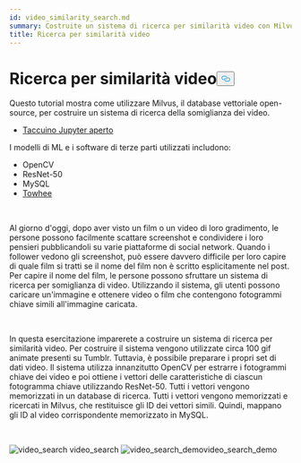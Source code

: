 ```yaml
---
id: video_similarity_search.md
summary: Costruite un sistema di ricerca per similarità video con Milvus.
title: Ricerca per similarità video
---
```

<h1 id="Video-Similarity-Search" class="common-anchor-header">Ricerca per similarità video<button data-href="#Video-Similarity-Search" class="anchor-icon" translate="no">
      <svg translate="no"
        aria-hidden="true"
        focusable="false"
        height="20"
        version="1.1"
        viewBox="0 0 16 16"
        width="16"
      >
        <path
          fill="#0092E4"
          fill-rule="evenodd"
          d="M4 9h1v1H4c-1.5 0-3-1.69-3-3.5S2.55 3 4 3h4c1.45 0 3 1.69 3 3.5 0 1.41-.91 2.72-2 3.25V8.59c.58-.45 1-1.27 1-2.09C10 5.22 8.98 4 8 4H4c-.98 0-2 1.22-2 2.5S3 9 4 9zm9-3h-1v1h1c1 0 2 1.22 2 2.5S13.98 12 13 12H9c-.98 0-2-1.22-2-2.5 0-.83.42-1.64 1-2.09V6.25c-1.09.53-2 1.84-2 3.25C6 11.31 7.55 13 9 13h4c1.45 0 3-1.69 3-3.5S14.5 6 13 6z"
        ></path>
      </svg>
    </button></h1><p>Questo tutorial mostra come utilizzare Milvus, il database vettoriale open-source, per costruire un sistema di ricerca della somiglianza dei video.</p>
<ul>
<li><a href="https://github.com/towhee-io/examples/tree/main/video/reverse_video_search">Taccuino Jupyter aperto</a></li>
</ul>
<p>I modelli di ML e i software di terze parti utilizzati includono:</p>
<ul>
<li>OpenCV</li>
<li>ResNet-50</li>
<li>MySQL</li>
<li><a href="https://towhee.io/">Towhee</a></li>
</ul>
<p><br/></p>
<p>Al giorno d'oggi, dopo aver visto un film o un video di loro gradimento, le persone possono facilmente scattare screenshot e condividere i loro pensieri pubblicandoli su varie piattaforme di social network. Quando i follower vedono gli screenshot, può essere davvero difficile per loro capire di quale film si tratti se il nome del film non è scritto esplicitamente nel post. Per capire il nome del film, le persone possono sfruttare un sistema di ricerca per somiglianza di video. Utilizzando il sistema, gli utenti possono caricare un'immagine e ottenere video o film che contengono fotogrammi chiave simili all'immagine caricata.</p>
<p><br/></p>
<p>In questa esercitazione imparerete a costruire un sistema di ricerca per similarità video. Per costruire il sistema vengono utilizzate circa 100 gif animate presenti su Tumblr. Tuttavia, è possibile preparare i propri set di dati video. Il sistema utilizza innanzitutto OpenCV per estrarre i fotogrammi chiave dei video e poi ottiene i vettori delle caratteristiche di ciascun fotogramma chiave utilizzando ResNet-50. Tutti i vettori vengono memorizzati in un database di ricerca. Tutti i vettori vengono memorizzati e ricercati in Milvus, che restituisce gli ID dei vettori simili. Quindi, mappano gli ID al video corrispondente memorizzato in MySQL.</p>
<p><br/></p>
<p>
  
   <span class="img-wrapper"> <img translate="no" src="/docs/v2.5.x/assets/video_search.png" alt="video_search" class="doc-image" id="video_search" />
   </span> <span class="img-wrapper"> <span>video_search</span> </span> <span class="img-wrapper"> <img translate="no" src="/docs/v2.5.x/assets/video_search_demo.gif" alt="video_search_demo" class="doc-image" id="video_search_demo" /><span>video_search_demo</span> </span></p>
